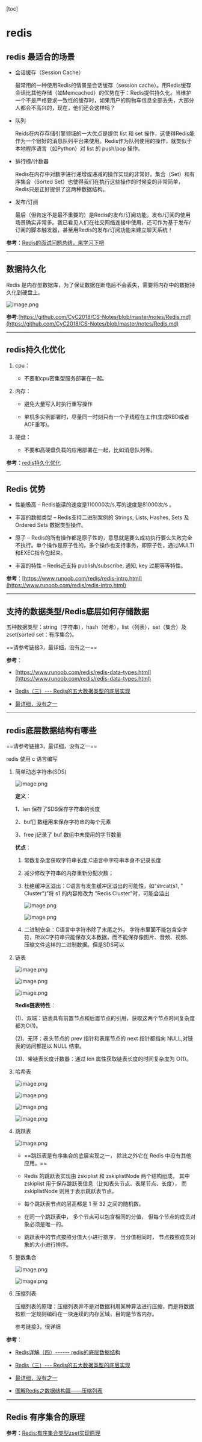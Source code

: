 [toc]

# redis

## redis 最适合的场景

- 会话缓存（Session Cache）

    最常用的一种使用Redis的情景是会话缓存（session cache）。用Redis缓存会话比其他存储（如Memcached）的优势在于：Redis提供持久化。当维护一个不是严格要求一致性的缓存时，如果用户的购物车信息全部丢失，大部分人都会不高兴的，现在，他们还会这样吗？

- 队列

    Reids在内存存储引擎领域的一大优点是提供 list 和 set 操作，这使得Redis能作为一个很好的消息队列平台来使用。Redis作为队列使用的操作，就类似于本地程序语言（如Python）对 list 的 push/pop 操作。

- 排行榜/计数器

    Redis在内存中对数字进行递增或递减的操作实现的非常好。集合（Set）和有序集合（Sorted Set）也使得我们在执行这些操作的时候变的非常简单，Redis只是正好提供了这两种数据结构。

- 发布/订阅

    最后（但肯定不是最不重要的）是Redis的发布/订阅功能。发布/订阅的使用场景确实非常多。我已看见人们在社交网络连接中使用，还可作为基于发布/订阅的脚本触发器，甚至用Redis的发布/订阅功能来建立聊天系统！

**参考**：[Redis的面试问题总结，来学习下吧](https://m.php.cn/article/415480.html)

---

## 数据持久化

Redis 是内存型数据库，为了保证数据在断电后不会丢失，需要将内存中的数据持久化到硬盘上。

![image.png](https://ww1.sinaimg.cn/large/006alGmrgy1gclftt65a6j311p0trjwy.jpg)

**参考**:[https://github.com/CyC2018/CS-Notes/blob/master/notes/Redis.md](https://github.com/CyC2018/CS-Notes/blob/master/notes/Redis.md)

---

## redis持久化优化

1. cpu：

    - 不要和cpu密集型服务部署在一起。

2. 内存：

    - 避免大量写入时执行重写操作

    - 单机多实例部署时，尽量同一时刻只有一个子线程在工作(生成RBD或者AOF重写)。

3. 硬盘：

    - 不要和高硬盘负载的应用部署在一起，比如消息队列等。

**参考**：[redis持久化优化](https://blog.csdn.net/qq_27388039/article/details/79943980)

---

## Redis 优势

- 性能极高 – Redis能读的速度是110000次/s,写的速度是81000次/s 。

- 丰富的数据类型 – Redis支持二进制案例的 Strings, Lists, Hashes, Sets 及 Ordered Sets 数据类型操作。

- 原子 – Redis的所有操作都是原子性的，意思就是要么成功执行要么失败完全不执行。单个操作是原子性的。多个操作也支持事务，即原子性，通过MULTI和EXEC指令包起来。

- 丰富的特性 – Redis还支持 publish/subscribe, 通知, key 过期等等特性。

**参考**：[https://www.runoob.com/redis/redis-intro.html](https://www.runoob.com/redis/redis-intro.html)

---

## 支持的数据类型/Redis底层如何存储数据

五种数据类型：string（字符串），hash（哈希），list（列表），set（集合）及zset(sorted set：有序集合)。

==请参考链接3，最详细，没有之一==

**参考**：

- [https://www.runoob.com/redis/redis-data-types.html](https://www.runoob.com/redis/redis-data-types.html)

- [Redis（三）--- Redis的五大数据类型的底层实现](https://www.cnblogs.com/MouseDong/p/11134039.html)

- [最详细，没有之一](https://www.w3cschool.cn/hdclil/5ls6tozt.html)

---

## redis底层数据结构有哪些

==请参考链接3，最详细，没有之一==

redis 使用 c 语言编写

1. 简单动态字符串(SDS)

    ![image.png](https://ww1.sinaimg.cn/large/006alGmrgy1gdlm4131gfj30ig07tjs4.jpg)

    **定义**：

    1、len 保存了SDS保存字符串的长度

    2、buf[] 数组用来保存字符串的每个元素

    3、free j记录了 buf 数组中未使用的字节数量

    **优点**：

    1. 常数复杂度获取字符串长度;C语言中字符串本身不记录长度

    2. 减少修改字符串的内存重新分配次数；

    3. 杜绝缓冲区溢出：C语言有发生缓冲区溢出的可能性，如“strcat(s1, " Cluster")”将 s1 的内容修改为 "Redis Cluster"时，可能会溢出

        ![image.png](https://ww1.sinaimg.cn/large/006alGmrgy1gdwzijyrjsj30rs080aas.jpg)

        ![image.png](https://ww1.sinaimg.cn/large/006alGmrgy1gdwzj5fn4aj30p407s3z8.jpg)

    4. 二进制安全：C语言中字符串除了末尾之外， 字符串里面不能包含空字符，所以C字符串只能保存文本数据，而不能保存像图片、音频、视频、压缩文件这样的二进制数据。但是SDS可以

2. 链表

    ![image.png](https://ww1.sinaimg.cn/large/006alGmrgy1gdlmbwxvb5j30af08x74g.jpg)

    ![image.png](https://ww1.sinaimg.cn/large/006alGmrgy1gdlmc61xftj30rv0e3abd.jpg)

    ![image.png](https://ww1.sinaimg.cn/large/006alGmrgy1gdlmclcxksj30kz06pmy3.jpg)

    **Redis链表特性**：

    (1)、双端：链表具有前置节点和后置节点的引用，获取这两个节点时间复杂度都为O(1)。

    (2)、无环：表头节点的 prev 指针和表尾节点的 next 指针都指向 NULL,对链表的访问都是以 NULL 结束。　　

    (3)、带链表长度计数器：通过 len 属性获取链表长度的时间复杂度为 O(1)。

3. 哈希表

    ![image.png](https://ww1.sinaimg.cn/large/006alGmrgy1gdlmoofzuxj30cp0cjjrz.jpg)

    ![image.png](https://ww1.sinaimg.cn/large/006alGmrgy1gdlmp18oc1j30ue0evta3.jpg)

    ![image.png](https://ww1.sinaimg.cn/large/006alGmrgy1gdlmpuftyaj319g0d6n0t.jpg)

    ![image.png](https://ww1.sinaimg.cn/large/006alGmrgy1gdlmr2yeckj319k0il43n.jpg)

4. 跳跃表

    ![image.png](https://ww1.sinaimg.cn/large/006alGmrgy1gdln5pmudqj313s0hktcb.jpg)

    - ==跳跃表是有序集合的底层实现之一， 除此之外它在 Redis 中没有其他应用。==

    - Redis 的跳跃表实现由 zskiplist 和 zskiplistNode 两个结构组成， 其中 zskiplist 用于保存跳跃表信息（比如表头节点、表尾节点、长度）， 而 zskiplistNode 则用于表示跳跃表节点。

    - 每个跳跃表节点的层高都是 1 至 32 之间的随机数。

    - 在同一个跳跃表中， 多个节点可以包含相同的分值， 但每个节点的成员对象必须是唯一的。

    - 跳跃表中的节点按照分值大小进行排序， 当分值相同时， 节点按照成员对象的大小进行排序。

5. 整数集合

    ![image.png](https://ww1.sinaimg.cn/large/006alGmrgy1gdln9gyog8j31970g7dih.jpg)

    ![image.png](https://ww1.sinaimg.cn/large/006alGmrgy1gdln9qbet5j314s0agjtp.jpg)

6. 压缩列表

    压缩列表的原理：压缩列表并不是对数据利用某种算法进行压缩，而是将数据按照一定规则编码在一块连续的内存区域，目的是节省内存。

    参考链接3，很详细

**参考**：

- [Redis详解（四）------ redis的底层数据结构](https://www.cnblogs.com/ysocean/p/9080942.html)

- [Redis（三）--- Redis的五大数据类型的底层实现](https://www.cnblogs.com/MouseDong/p/11134039.html)

- [最详细，没有之一](https://www.w3cschool.cn/hdclil/5ls6tozt.html)

- [图解Redis之数据结构篇——压缩列表](https://www.cnblogs.com/hunternet/p/11306690.html)

---

## Redis 有序集合的原理

**参考**：[Redis:有序集合类型zset实现原理](https://www.jianshu.com/p/35bce2ea5743)
